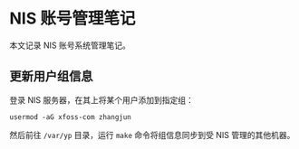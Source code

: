 # NIS 账号管理笔记

本文记录 NIS 账号系统管理笔记。


## 更新用户组信息


登录 NIS 服务器，在其上将某个用户添加到指定组：


```console
usermod -aG xfoss-com zhangjun
```

然后前往 `/var/yp` 目录，运行 `make` 命令将组信息同步到受 NIS 管理的其他机器。
